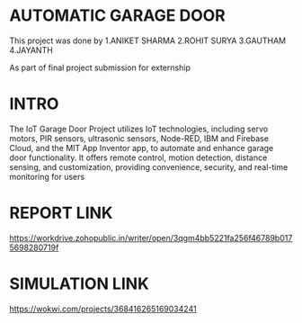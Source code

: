 
# AUTOMATIC GARAGE DOOR

This project was done by 
1.ANIKET SHARMA 
2.ROHIT SURYA 
3.GAUTHAM 
4.JAYANTH 

As part of final project submission for externship 

# INTRO 

The IoT Garage Door Project utilizes IoT technologies, including servo motors, PIR sensors, ultrasonic sensors, Node-RED, IBM and Firebase Cloud, and the MIT App Inventor app, to automate and enhance garage door functionality. It offers remote control, motion detection, distance sensing, and customization, providing convenience, security, and real-time monitoring for users

# REPORT LINK 

https://workdrive.zohopublic.in/writer/open/3qgm4bb5221fa256f46789b0175698280719f


# SIMULATION LINK 

https://wokwi.com/projects/368416265169034241
